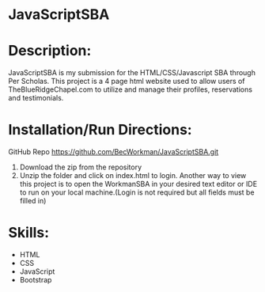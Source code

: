 # JavaScriptSBA

# Description:
JavaScriptSBA is my submission for the HTML/CSS/Javascript SBA through Per Scholas. This project is a 4 page html website used to allow users of TheBlueRidgeChapel.com to utilize and manage their profiles, reservations and testimonials. 

# Installation/Run Directions:
GitHub Repo
https://github.com/BecWorkman/JavaScriptSBA.git

1. Download the zip from the repository
2. Unzip the folder and click on index.html to login. Another way to view this project is to open the WorkmanSBA in your desired text editor or IDE to run on your local machine.(Login is not required but all fields must be filled in)

# Skills:
- HTML
- CSS
- JavaScript
- Bootstrap

